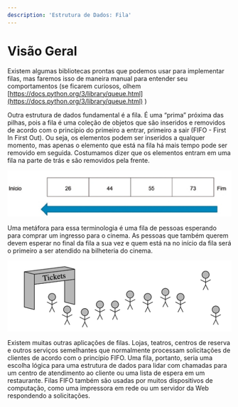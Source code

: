 ```yaml
---
description: 'Estrutura de Dados: Fila'
---
```


# Visão Geral

Existem algumas bibliotecas prontas que podemos usar para implementar filas, mas faremos isso de maneira manual para entender seu comportamentos \(se ficarem curiosos, olhem [https://docs.python.org/3/library/queue.html](https://docs.python.org/3/library/queue.html) \) 

Outra estrutura de dados fundamental é a fila. É uma “prima” próxima das pilhas, pois a fila é uma coleção de objetos que são inseridos e removidos de acordo com o princípio do primeiro a entrar, primeiro a sair \(FIFO - First In First Out\). Ou seja, os elementos podem ser inseridos a qualquer momento, mas apenas o elemento que está na fila há mais tempo pode ser removido em seguida. Costumamos dizer que os elementos entram em uma fila na parte de trás e são removidos pela frente. 

![Exemplo de uma fila](../.gitbook/assets/captura-de-tela-2020-09-17-a-s-22.06.33.png)

Uma metáfora para essa terminologia é uma fila de pessoas esperando para comprar um ingresso para o cinema. As pessoas que também querem devem esperar no final da fila a sua vez e quem está na no início da fila será o primeiro a ser atendido na bilheteria do cinema.

![](../.gitbook/assets/captura-de-tela-2020-09-19-a-s-17.47.18.png)



Existem muitas outras aplicações de filas. Lojas, teatros, centros de reserva e outros serviços semelhantes que normalmente processam solicitações de clientes de acordo com o princípio FIFO. Uma fila, portanto, seria uma escolha lógica para uma estrutura de dados para lidar com chamadas para um centro de atendimento ao cliente ou uma lista de espera em um restaurante. Filas FIFO também são usadas por muitos dispositivos de computação, como uma impressora em rede ou um servidor da Web respondendo a solicitações.

